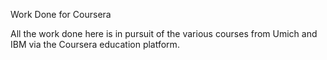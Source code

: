 Work Done for Coursera

All the work done here is in pursuit of the various courses from Umich and IBM via the  Coursera education platform.
